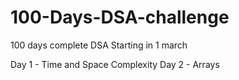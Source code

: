 # 100-Days-DSA-challenge
100 days complete DSA Starting in 1 march

Day 1 - Time and Space Complexity
Day 2 - Arrays 
